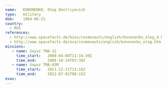 ```yaml
---
name:	KONONENKO, Oleg Dmitriyevich 
type:	military
dob:	1964-06-21
country:
  - RUS
references:
  - http://www.spacefacts.de/bios/cosmonauts/english/kononenko_oleg_d.htm
  - http://www.spacefacts.de/eva/cosmonauts/english/kononenko_oleg.htm
missions:
   - name: Soyuz TMA-12
     time_start:   2008-04-08T11:16:39Z
     time_end:     2008-10-24T03:38Z
   - name: Soyuz TMA-03M
     time_start:   2011-12-21T13:16Z
     time_end:     2012-07-01T08:15Z
evas:
---
```

